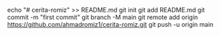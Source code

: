 echo "# cerita-romiz" >> README.md
git init
git add README.md
git commit -m "first commit"
git branch -M main
git remote add origin https://github.com/ahmadromiz1/cerita-romiz.git
git push -u origin main
